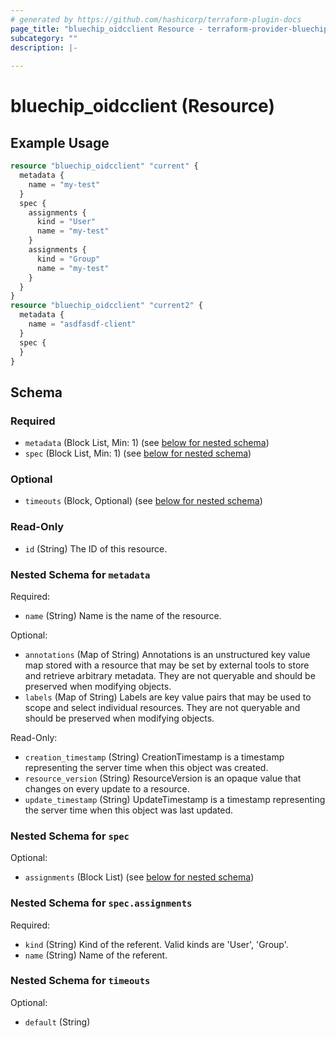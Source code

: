 ```yaml
---
# generated by https://github.com/hashicorp/terraform-plugin-docs
page_title: "bluechip_oidcclient Resource - terraform-provider-bluechip"
subcategory: ""
description: |-
  
---
```


# bluechip_oidcclient (Resource)



## Example Usage

```terraform
resource "bluechip_oidcclient" "current" {
  metadata {
    name = "my-test"
  }
  spec {
    assignments {
      kind = "User"
      name = "my-test"
    }
    assignments {
      kind = "Group"
      name = "my-test"
    }
  }
}
resource "bluechip_oidcclient" "current2" {
  metadata {
    name = "asdfasdf-client"
  }
  spec {
  }
}
```

<!-- schema generated by tfplugindocs -->
## Schema

### Required

- `metadata` (Block List, Min: 1) (see [below for nested schema](#nestedblock--metadata))
- `spec` (Block List, Min: 1) (see [below for nested schema](#nestedblock--spec))

### Optional

- `timeouts` (Block, Optional) (see [below for nested schema](#nestedblock--timeouts))

### Read-Only

- `id` (String) The ID of this resource.

<a id="nestedblock--metadata"></a>
### Nested Schema for `metadata`

Required:

- `name` (String) Name is the name of the resource.

Optional:

- `annotations` (Map of String) Annotations is an unstructured key value map stored with a resource that may be set by external tools to store and retrieve arbitrary metadata. They are not queryable and should be preserved when modifying objects.
- `labels` (Map of String) Labels are key value pairs that may be used to scope and select individual resources. They are not queryable and should be preserved when modifying objects.

Read-Only:

- `creation_timestamp` (String) CreationTimestamp is a timestamp representing the server time when this object was created.
- `resource_version` (String) ResourceVersion is an opaque value that changes on every update to a resource.
- `update_timestamp` (String) UpdateTimestamp is a timestamp representing the server time when this object was last updated.


<a id="nestedblock--spec"></a>
### Nested Schema for `spec`

Optional:

- `assignments` (Block List) (see [below for nested schema](#nestedblock--spec--assignments))

<a id="nestedblock--spec--assignments"></a>
### Nested Schema for `spec.assignments`

Required:

- `kind` (String) Kind of the referent. Valid kinds are 'User', 'Group'.
- `name` (String) Name of the referent.



<a id="nestedblock--timeouts"></a>
### Nested Schema for `timeouts`

Optional:

- `default` (String)

